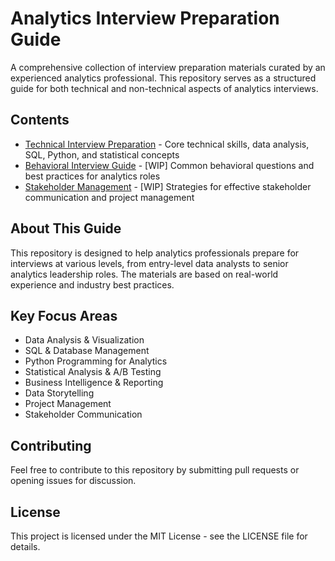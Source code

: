 # Analytics Interview Preparation Guide

A comprehensive collection of interview preparation materials curated by an experienced analytics professional. This repository serves as a structured guide for both technical and non-technical aspects of analytics interviews.

## Contents

- [Technical Interview Preparation](technical.md) - Core technical skills, data analysis, SQL, Python, and statistical concepts
- [Behavioral Interview Guide](behavioral.md) - [WIP] Common behavioral questions and best practices for analytics roles
- [Stakeholder Management](stakeholder.md) - [WIP] Strategies for effective stakeholder communication and project management

## About This Guide

This repository is designed to help analytics professionals prepare for interviews at various levels, from entry-level data analysts to senior analytics leadership roles. The materials are based on real-world experience and industry best practices.

## Key Focus Areas

- Data Analysis & Visualization
- SQL & Database Management
- Python Programming for Analytics
- Statistical Analysis & A/B Testing
- Business Intelligence & Reporting
- Data Storytelling
- Project Management
- Stakeholder Communication

## Contributing

Feel free to contribute to this repository by submitting pull requests or opening issues for discussion.

## License

This project is licensed under the MIT License - see the LICENSE file for details.